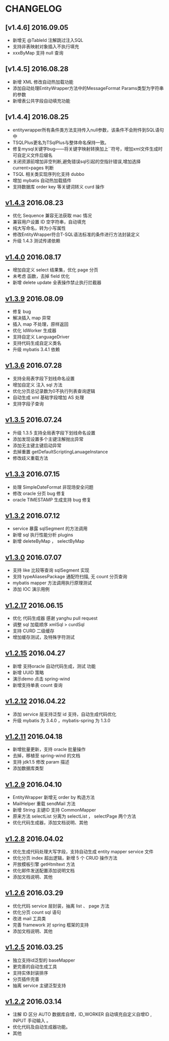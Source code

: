 # CHANGELOG



## [v1.4.6] 2016.09.05
- 新增无 @TableId 注解跳过注入SQL
- 支持非表映射对象插入不执行填充
- xxxByMap 支持 null 查询


## [v1.4.5] 2016.08.28
- 新增 XML 修改自动热加载功能
- 添加自动处理EntityWrapper方法中的MessageFormat Params类型为字符串的参数
- 新增表公共字段自动填充功能


## [v1.4.4] 2016.08.25
- entitywrapper所有条件类方法支持传入null参数，该条件不会附件到SQL语句中
- TSQLPlus更名为TSqlPlus与整体命名保持一致。
- 修复mysql关键字bug——将关键字映射转换加上``符号，增加xml文件生成时可自定义文件后缀名
- 关闭资源前增加非空判断,避免错误sql引起的空指针错误,增加选择 current>pages 判断
- TSQL 相关类实现序列化支持 dubbo
- 增加 mybatis 自动热加载插件
- 支持数据库 order key 等关键词转义 curd 操作

## [v1.4.3](http://www.oschina.net/news/76419/mybatis-plus-1-4-3) 2016.08.23
- 优化 Sequence 兼容无法获取 mac 情况
- 兼容用户设置 ID 空字符串，自动填充
- 纯大写命名，转为小写属性
- 修改EntityWrapper符合T-SQL语法标准的条件进行方法封装定义
- 升级 1.4.3 测试传递依赖

## [v1.4.0](http://www.oschina.net/news/76219/mybatis-plus-1-4-0) 2016.08.17
- 增加自定义 select 结果集，优化 page 分页
- 未考虑 函数，去掉 field 优化
- 新增 delete update 全表操作禁止执行拦截器

## [v1.3.9](http://www.oschina.net/news/75970/mybatis-plus-1-3-9) 2016.08.09
- 修复 bug
- 解决插入 map 异常
- 插入 map 不处理，原样返回
- 优化 IdWorker 生成器
- 支持自定义 LanguageDriver
- 支持代码生成自定义类名
- 升级 mybatis 3.4.1 依赖

## [v1.3.6](http://www.oschina.net/news/75624/mybatis-plus-1-3-6) 2016.07.28
- 支持全局表字段下划线命名设置
- 增加自定义 注入 sql 方法
- 优化分页总记录数为0不执行列表查询逻辑
- 自动生成 xml 基础字段增加 AS 处理
- 支持字段子查询

## [v1.3.5](http://www.oschina.net/news/75489/mybatis-plus-1-3-5) 2016.07.24
- 升级 1.3.5 支持全局表字段下划线命名设置
- 添加发现设置多个主键注解抛出异常
- 添加无主键主键启动异常
- 去掉重置 getDefaultScriptingLanuageInstance
- 修改歧义重载方法

## [v1.3.3](http://www.oschina.net/news/75238/mybatis-plus-1-3-3) 2016.07.15
- 处理 SimpleDateFormat 非现场安全问题
- 修改 oracle 分页 bug 修复
- oracle TIMESTAMP 生成支持 bug 修复

## [v1.3.2](http://www.oschina.net/news/75138/mybatis-plus-1-3-2) 2016.07.12
- service 暴露 sqlSegment 的方法调用
- 新增 sql 执行性能分析 plugins
- 新增 deleteByMap ， selectByMap

## [v1.3.0](http://www.oschina.net/news/74998/mybatis-plus-1-3-0) 2016.07.07
- 支持 like 比较等查询 sqlSegment 实现
- 支持 typeAliasesPackage 通配符扫描, 无 count 分页查询
- mybatis mapper 方法调用执行原理测试
- 添加 IOC 演示用例

## [v1.2.17](http://www.oschina.net/news/74333/mybatis-plus-1-2-17) 2016.06.15
- 优化 代码生成器 感谢 yanghu pull request
- 调整 sql 加载顺序 xmlSql > curdSql
- 支持 CURD 二级缓存
- 增加缓存测试，及特殊字符测试

## [v1.2.15](http://www.oschina.net/news/72895/mybatis-plus-1-2-15) 2016.04.27
- 新增 支持oracle 自动代码生成，测试 功能
- 新增 UUID 策略
- 演示demo 点击  spring-wind
- 新增支持单表 count 查询

## [v1.2.12](http://www.oschina.net/news/72746/mybatis-plus-1-2-12) 2016.04.22
- 添加 service 层支持泛型 id 支持，自动生成代码优化
- 升级 mybatis 为 3.4.0 ，mybatis-spring 为 1.3.0

## [v1.2.11](http://www.oschina.net/news/72592/mybatis-plus-1-2-11) 2016.04.18
- 新增批量更新，支持 oracle 批量操作
- 去掉，移植至 spring-wind 的文档
- 支持 jdk1.5 修改 param 描述
- 添加数据库类型

## [v1.2.9](http://www.oschina.net/news/72331/mybatis-plus-1-2-9) 2016.04.10
- EntityWrapper 新增无 order by 构造方法
- MailHelper 重载 sendMail 方法
- 新增 String 主键ID 支持 CommonMapper
- 原来方法 selectList 分离为 selectList ， selectPage 两个方法
- 优化代码生成器，添加文档说明、其他

## [v1.2.8](http://www.oschina.net/news/72091/mybatis-plus-1-2-8) 2016.04.02
- 优化生成代码处理大写字段，支持自动生成 entity  mapper  service 文件
- 优化分页 index 超出逻辑，新增 5 个 CRUD 操作方法
- 开放模板引擎 getHtmltext 方法
- 优化邮件发送配置添加说明文档
- 添加文档说明、其他

## [v1.2.6](http://www.oschina.net/news/71979/mybatis-plus-1-2-6) 2016.03.29
- 优化代码 service 层封装，抽离 list 、 page 方法
- 优化分页 count sql 语句
- 改进 mail 工具类
- 完善 framework 对 spring 框架的支持
- 添加文档说明、其他

## [v1.2.5](http://www.oschina.net/news/71887/mybatis-plus-1-2-5) 2016.03.25
- 独立支持id泛型的 baseMapper
- 更完善的自动生成工具
- 支持实体封装排序
- 分页插件完善
- 抽离 service 主键泛型支持

## [v1.2.2](http://www.oschina.net/news/71505/mybatis-plus-1-2-2) 2016.03.14
- 注解 ID 区分  AUTO 数据库自增，ID_WORKER 自动填充自定义自增ID , INPUT 手动输入 。
- 优化代码及自动生成器功能。
- 其他
